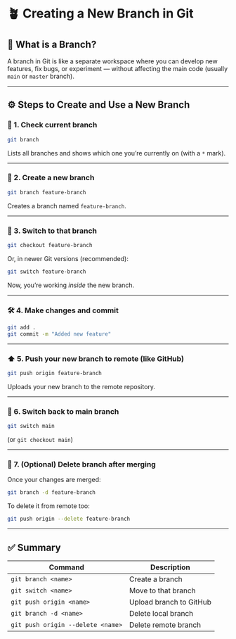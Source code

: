 # 🪴 Creating a New Branch in Git

## 🔹 What is a Branch?
A branch in Git is like a separate workspace where you can develop new features, fix bugs, or experiment — without affecting the main code (usually `main` or `master` branch).

---

## ⚙️ Steps to Create and Use a New Branch

### 🧩 1. Check current branch
```bash
git branch
```
Lists all branches and shows which one you’re currently on (with a `*` mark).

---

### 🌱 2. Create a new branch
```bash
git branch feature-branch
```
Creates a branch named `feature-branch`.


---

### 🔄 3. Switch to that branch
```bash
git checkout feature-branch
```
Or, in newer Git versions (recommended):
```bash
git switch feature-branch
```
Now, you’re working *inside* the new branch.

---

### 🛠️ 4. Make changes and commit
```bash
git add .
git commit -m "Added new feature"
```

---

### ⬆️ 5. Push your new branch to remote (like GitHub)
```bash
git push origin feature-branch
```
Uploads your new branch to the remote repository.

---

### 📂 6. Switch back to main branch
```bash
git switch main
```
(or `git checkout main`)

---

### 🧹 7. (Optional) Delete branch after merging
Once your changes are merged:
```bash
git branch -d feature-branch
```
To delete it from remote too:
```bash
git push origin --delete feature-branch
```

---

## ✅ Summary

| Command | Description |
|----------|--------------|
| `git branch <name>` | Create a branch |
| `git switch <name>` | Move to that branch |
| `git push origin <name>` | Upload branch to GitHub |
| `git branch -d <name>` | Delete local branch |
| `git push origin --delete <name>` | Delete remote branch |
